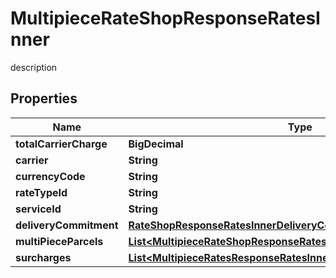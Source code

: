

# MultipieceRateShopResponseRatesInner

description

## Properties

| Name | Type | Description | Notes |
|------------ | ------------- | ------------- | -------------|
|**totalCarrierCharge** | **BigDecimal** | description |  [optional] |
|**carrier** | **String** | description |  [optional] |
|**currencyCode** | **String** | description |  [optional] |
|**rateTypeId** | **String** | description |  [optional] |
|**serviceId** | **String** | description |  [optional] |
|**deliveryCommitment** | [**RateShopResponseRatesInnerDeliveryCommitment**](RateShopResponseRatesInnerDeliveryCommitment.md) |  |  [optional] |
|**multiPieceParcels** | [**List&lt;MultipieceRateShopResponseRatesInnerMultiPieceParcelsInner&gt;**](MultipieceRateShopResponseRatesInnerMultiPieceParcelsInner.md) | description |  [optional] |
|**surcharges** | [**List&lt;MultipieceRatesResponseRatesInnerSurchargesInner&gt;**](MultipieceRatesResponseRatesInnerSurchargesInner.md) | description |  [optional] |



